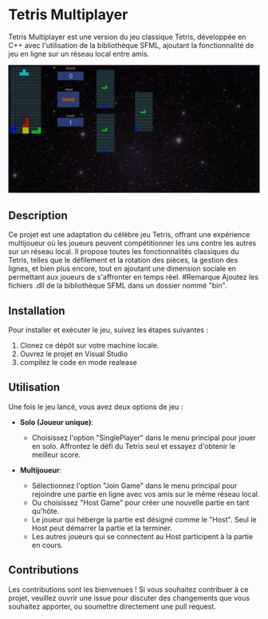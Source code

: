 # Tetris Multiplayer

Tetris Multiplayer est une version du jeu classique Tetris, développée en C++ avec l'utilisation de la bibliothèque SFML, ajoutant la fonctionnalité de jeu en ligne sur un réseau local entre amis.

![Aperçu du jeu](assets/screenshot.png)

## Description

Ce projet est une adaptation du célèbre jeu Tetris, offrant une expérience multijoueur où les joueurs peuvent compétitionner les uns contre les autres sur un réseau local. Il propose toutes les fonctionnalités classiques du Tetris, telles que le défilement et la rotation des pièces, la gestion des lignes, et bien plus encore, tout en ajoutant une dimension sociale en permettant aux joueurs de s'affronter en temps réel.
#Remarque 
Ajoutez les fichiers .dll de la bibliothèque SFML dans un dossier nommé "bin".



## Installation

Pour installer et exécuter le jeu, suivez les étapes suivantes :
1. Clonez ce dépôt sur votre machine locale.
2. Ouvrez le projet en Visual Studio
3. compilez le code en mode realease 


## Utilisation

Une fois le jeu lancé, vous avez deux options de jeu :

- **Solo (Joueur unique)**:
  - Choisissez l'option  "SinglePlayer" dans le menu principal pour jouer en solo. Affrontez le défi du Tetris seul et essayez d'obtenir le meilleur score.

- **Multijoueur**:
  - Sélectionnez l'option "Join Game" dans le menu principal pour rejoindre une partie en ligne avec vos amis sur le même réseau local.
  - Ou choisissez "Host Game" pour créer une nouvelle partie en tant qu'hôte.
  - Le joueur qui héberge la partie est désigné comme le "Host". Seul le Host peut démarrer la partie et la terminer.
  - Les autres joueurs qui se connectent au Host participent à la partie en cours.




## Contributions

Les contributions sont les bienvenues ! Si vous souhaitez contribuer à ce projet, veuillez ouvrir une issue pour discuter des changements que vous souhaitez apporter, ou soumettre directement une pull request.


